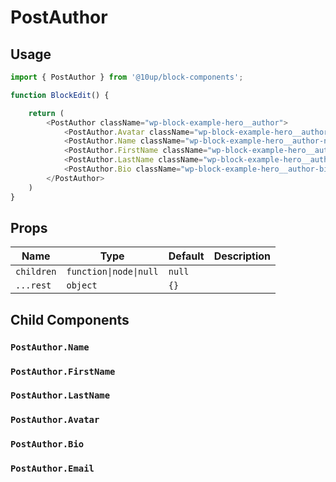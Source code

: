 # PostAuthor

## Usage

```js
import { PostAuthor } from '@10up/block-components';

function BlockEdit() {

    return (
        <PostAuthor className="wp-block-example-hero__author">
            <PostAuthor.Avatar className="wp-block-example-hero__author-avatar" />
            <PostAuthor.Name className="wp-block-example-hero__author-name" />
            <PostAuthor.FirstName className="wp-block-example-hero__author-first-name" />
            <PostAuthor.LastName className="wp-block-example-hero__author-last-name" />
            <PostAuthor.Bio className="wp-block-example-hero__author-bio" />
        </PostAuthor>
    )
}
```

## Props

| Name       | Type              | Default  |  Description                                                   |
| ---------- | ----------------- | -------- | -------------------------------------------------------------- |
| `children` | `function\|node\|null`  | `null` |  |
| `...rest` | `object` | `{}` |  |

## Child Components

### `PostAuthor.Name`

### `PostAuthor.FirstName`

### `PostAuthor.LastName`

### `PostAuthor.Avatar`

### `PostAuthor.Bio`

### `PostAuthor.Email`
